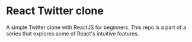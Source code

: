 # React Twitter clone

A simple Twitter clone with ReactJS for beginners.
This repo is a part of a series that explores some of React's intuitive features.